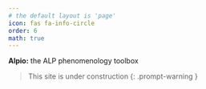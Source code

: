 ```yaml
---
# the default layout is 'page'
icon: fas fa-info-circle
order: 6
math: true
---
```


**Alpio:** the ALP phenomenology toolbox

> This site is under construction
{: .prompt-warning }
